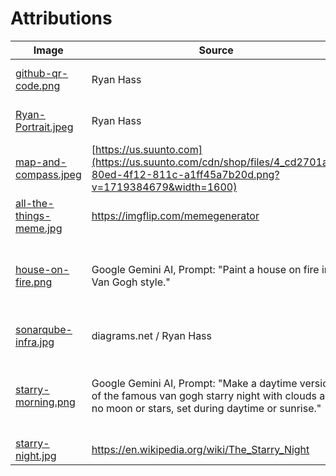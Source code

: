 # Attributions

| Image                                      | Source         | License                     |
|--------------------------------------------|----------------|-----------------------------|
| [github-qr-code.png](./github-qr-code.png) | Ryan Hass      | © 2025 All Rights Reserved. |
| [Ryan-Portrait.jpeg](./Ryan-Portrait.jpeg) | Ryan Hass      | © 2025 All Rights Reserved. |
| [map-and-compass.jpeg](./map-and-compass.jpeg) | [https://us.suunto.com](https://us.suunto.com/cdn/shop/files/4_cd2701a8-80ed-4f12-811c-a1ff45a7b20d.png?v=1719384679&width=1600) | Unknown |
| [all-the-things-meme.jpg](./all-the-things-meme.jpg) | https://imgflip.com/memegenerator | See imgflip.com TOS |
| [house-on-fire.png](./house-on-fire.png) | Google Gemini AI, Prompt: "Paint a house on fire in Van Gogh style." | Original Art Public Domain, Generated Art Google TOS |
| [sonarqube-infra.jpg](./sonarqube-infra.jpg) | diagrams.net / Ryan Hass | © 2025 All Rights Reserved |
| [starry-morning.png](./starry-morning.png) | Google Gemini AI, Prompt: "Make a daytime version of the famous van gogh starry night with clouds and no moon or stars, set during daytime or sunrise." | Original Art Public Domain, Generated Art Google TOS
| [starry-night.jpg](./starry-night.png) |  https://en.wikipedia.org/wiki/The_Starry_Night | Public Domain |